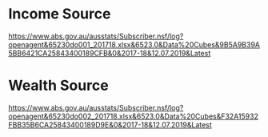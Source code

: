 # Income Source
https://www.abs.gov.au/ausstats/Subscriber.nsf/log?openagent&65230do001_201718.xlsx&6523.0&Data%20Cubes&9B5A9B39A5BB6421CA25843400189CFB&0&2017-18&12.07.2019&Latest

# Wealth Source
https://www.abs.gov.au/ausstats/Subscriber.nsf/log?openagent&65230do002_201718.xlsx&6523.0&Data%20Cubes&F32A15932FBB35B6CA25843400189D9E&0&2017-18&12.07.2019&Latest
  